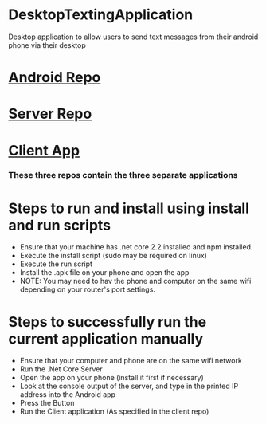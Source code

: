 # DesktopTextingApplication
Desktop application to allow users to send text messages from their android phone via their desktop

# [Android Repo](https://github.com/travispavletich/TextingAndroidApp)

# [Server Repo](https://github.com/travispavletich/TextingServer)

# [Client App](https://github.com/travispavletich/TextingClientApp)

### These three repos contain the three separate applications

# Steps to run and install using install and run scripts
- Ensure that your machine has .net core 2.2 installed and npm installed.
- Execute the install script (sudo may be required on linux)
- Execute the run script
- Install the .apk file on your phone and open the app
- NOTE: You may need to hav the phone and computer on the same wifi depending on your router's port settings.

# Steps to successfully run the current application manually
- Ensure that your computer and phone are on the same wifi network
- Run the .Net Core Server
- Open the app on your phone (install it first if necessary)
- Look at the console output of the server, and type in the printed IP address into the Android app
- Press the Button
- Run the Client application (As specified in the client repo)
